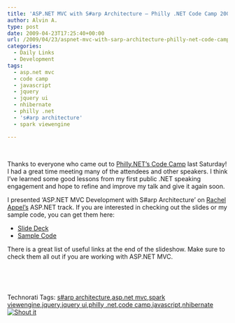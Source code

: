 ```yaml
---
title: 'ASP.NET MVC with S#arp Architecture – Philly .NET Code Camp 2009.1 Slides and Code'
author: Alvin A.
type: post
date: 2009-04-23T17:25:40+00:00
url: /2009/04/23/aspnet-mvc-with-sarp-architecture-philly-net-code-camp-20091-slides-and-code/
categories:
  - Daily Links
  - Development
tags:
  - asp.net mvc
  - code camp
  - javascript
  - jquery
  - jquery ui
  - nhibernate
  - philly .net
  - 's#arp architecture'
  - spark viewengine

---
```

&#160;

Thanks to everyone who came out to [Philly.NET’s Code Camp][1] last Saturday! I had a great time meeting many of the attendees and other speakers. I think I’ve learned some good lessons from my first public .NET speaking engagement and hope to refine and improve my talk and give it again soon.

I presented ‘ASP.NET MVC Development with S#arp Architecture’ on [Rachel Appel’s][2] ASP.NET track. If you are interested in checking out the slides or my sample code, you can get them here:

  * [Slide Deck][3]
  * [Sample Code][4]

There is a great list of useful links at the end of the slideshow. Make sure to check them all out if you are working with ASP.NET MVC.

&#160;

<div style="padding-bottom: 0px; margin: 0px; padding-left: 0px; padding-right: 0px; display: inline; float: none; padding-top: 0px" id="scid:C16BAC14-9A3D-4c50-9394-FBFEF7A93539:ff326549-b2b9-429b-9df6-cf2c29cc015d" class="wlWriterSmartContent">
  <!--dotnetkickit-->
</div>

&#160;

<div style="padding-bottom: 0px; margin: 0px; padding-left: 0px; padding-right: 0px; display: inline; float: none; padding-top: 0px" id="scid:0767317B-992E-4b12-91E0-4F059A8CECA8:13ab0018-8811-4921-96db-1cb255238313" class="wlWriterSmartContent">
  Technorati Tags: <a href="http://technorati.com/tags/s%23arp+architecture" rel="tag">s#arp architecture</a>,<a href="http://technorati.com/tags/asp.net+mvc" rel="tag">asp.net mvc</a>,<a href="http://technorati.com/tags/spark+viewengine" rel="tag">spark viewengine</a>,<a href="http://technorati.com/tags/jquery" rel="tag">jquery</a>,<a href="http://technorati.com/tags/jquery+ui" rel="tag">jquery ui</a>,<a href="http://technorati.com/tags/philly+.net" rel="tag">philly .net</a>,<a href="http://technorati.com/tags/code+camp" rel="tag">code camp</a>,<a href="http://technorati.com/tags/javascript" rel="tag">javascript</a>,<a href="http://technorati.com/tags/nhibernate" rel="tag">nhibernate</a>
</div>

<div class="wlWriterHeaderFooter" style="margin:0px; padding:0px 0px 0px 0px;">
  <div class="shoutIt">
    <a rev="vote-for" href="http://dotnetshoutout.com/Submit?url=http%3a%2f%2fwww.alvinashcraft.com%2f2009%2f04%2f23%2faspnet-mvc-with-sarp-architecture-philly-net-code-camp-20091-slides-and-code%2f&title=ASP.NET+MVC+with+S%23arp+Architecture+-+Philly+.NET+Code+Camp+2009.1+Slides+and+Code"><img decoding="async" alt="Shout it" src="http://dotnetshoutout.com/image.axd?url=https://morningdew-bpc6g3a0fgaxdxcu.eastus2-01.azurewebsites.net/2009/04/23/aspnet-mvc-with-sarp-architecture-philly-net-code-camp-20091-slides-and-code/" style="border:0px" /></a>
  </div>
</div>

 [1]: http://www.phillydotnet.org/Default.aspx?tabid=776
 [2]: http://rachelappel.com/
 [3]: https://morningdew-bpc6g3a0fgaxdxcu.eastus2-01.azurewebsites.net/code/SharpArchMVC.PhillyDotNetCC2009.1.pptx
 [4]: https://morningdew-bpc6g3a0fgaxdxcu.eastus2-01.azurewebsites.net/code/SharpArchMVC.PhillyDotNetCC2009.1.zip